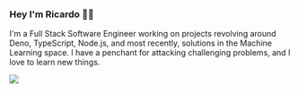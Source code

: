 ### Hey I'm Ricardo 👋🏾

I'm a Full Stack Software Engineer working on projects revolving around Deno, TypeScript, Node.js, and most recently, solutions in the Machine Learning space. I have a penchant for attacking challenging problems, and I love to learn new things.

<img src="https://github-readme-stats.vercel.app/api?username=ricoledan&theme=dark&show_icons=true" />
